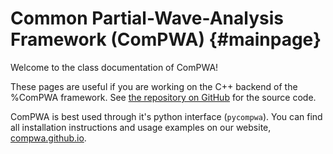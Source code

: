 Common Partial-Wave-Analysis Framework (ComPWA) {#mainpage}
===========================================================

Welcome to the class documentation of ComPWA!

These pages are useful if you are working on the C++ backend of the %ComPWA
framework. See [the repository on GitHub](https://github.com/ComPWA/ComPWA) for
the source code.

ComPWA is best used through it's python interface (`pycompwa`). You can find
all installation instructions and usage examples on our website,
[compwa.github.io](https://compwa.github.io/).
